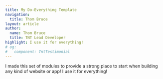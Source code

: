 ```yaml
---
title: My Do-Everything Template
navigation:
  title: Thom Bruce
layout: article
author:
  name: Thom Bruce
  title: TNT Lead Developer
highlight: I use it for everything!
# og:
#   component: TntTestimonial
---
```


I made this set of modules to provide a strong place to start when building any kind of website or app! I use it for everything!
